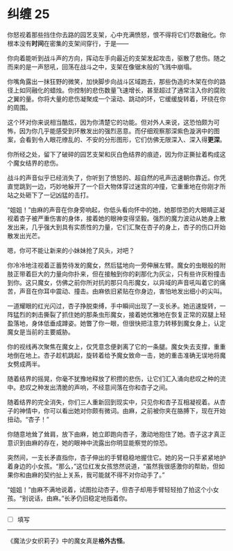 # 纠缠 25

你怒视着那些挡住你去路的园艺支架，心中充满愤怒，恨不得将它们尽数融化。你根本没有**时间**在密集的支架间穿行，于是——

你向着能听到战斗声的方向，挥动左手向最近的支架发起攻击，驱散了悲伤。随之而来的是一声怒吼，回荡在战斗之中，支架在像锯末般的飞溅中崩塌。

你嘴角露出一抹狂野的微笑，加快脚步向战斗区域跑去，那些伪造的木架在你的路径上如同融化的蜡烛。你控制的悲伤数量飞速增长，甚至超过了通常注入你的腐败之翼的量。你将大量的悲伤凝聚成一个滚动、跳动的环，它缓缓旋转着，环绕在你的周围。

这个环对你来说相当酷炫，因为你清楚它的功能。但对外人来说，这恐怕颇为可怖，因为你几乎能感受到环散发出的强烈恶意。而仔细观察那深紫色漩涡中的图案，会看到令人眼花缭乱的、不安的分形图形，它们仿佛无限深入、深入得**更深**。

你所经之处，留下了破碎的园艺支架和灰白色结界的痕迹，因为你正撕扯着构成这个魔女结界的悲伤。

战斗的声音似乎已经消失了，你听到了愤怒的、超自然的吼声迅速朝你靠近。你凭直觉跳到一边，巧妙地躲开了一个巨大物体穿过迷宫的冲撞，它重重地在你刚才所站之处砸下了一记凶猛的击打。

“姐姐！”由麻的声音在你身旁响起，你低头看向怀中的她，她那惊恐的大眼睛正凝视着杏子被严重伤害的身体，接着她的眼神变得坚毅。强烈的魔力波动从她身上散发出来，几乎强大到具有实质性的力量，它们汇聚在杏子的身上，杏子的伤口开始散发出光芒。

嗯，你可不能让新来的小妹妹抢了风头，对吧？

你冷冷地注视着正蓄势待发的魔女，然后猛地向一旁伸展左臂。魔女的虫眼般的附肢正带着巨大的力量向你扑来，但在接触到你的刹那化为灰尘，只有些许灰粉撞击到你。这只魔女，仿佛之前你所对抗的那只鸟形魔女，以异域的声音吼叫着它的痛苦，声音在你耳中震动、撞击。由麻依旧紧贴在你身边，害怕地发出细小的尖叫。

一道耀眼的红光闪过，杏子挣脱束缚，手中瞬间出现了一支长矛。她迅速旋转，一阵猛烈的刺击撕裂了抓住她的那条虫形魔女，接着她优雅地在恢复正常的双腿上轻盈落地，身体低垂成蹲姿。她瞥了你一眼，但很快把注意力转移到魔女身上，认定魔女是当前的主要威胁。

你的视线再次聚焦在魔女上，仅凭意念便剥离了它的一条腿。魔女失去支撑，重重地倒在地上。杏子趁机跳起，旋转着给予魔女致命一击，她的重击准确无误地将魔女劈成两半。

随着结界的摇晃，你毫不犹豫地释放了积攒的悲伤，让它们汇入涌向悲叹之种的流中。悲叹之种发出清脆的声响，不经意间落在你和杏子之间。

随着结界的完全消失，你们三人重新回到现实中，只见你和杏子互相凝视着。从杏子的神情中，你可以看出她对你颇有微词。由麻，之前被你夹在胳膊下，现在开始扭动。“杏子！”

你随意地耸了耸肩，放下由麻，她立即跑向杏子，激动地抱住了她。杏子这才真正意识到由麻的存在，她的眼神中流露出你明显能察觉的惊恐。

突然间，一支长矛直指你，杏子伸出的手臂稳稳地握住它。她的另一只手紧紧地护着身边的小女孩。“那么，”这位红发女孩悠然说道，“虽然我很感激你的帮助，但如果你和由麻的契约扯上关系，我可能就不得不对你动手了。”

“姐姐！”由麻不满地说着，试图拉动杏子，但杏子却用手臂轻轻拍了拍这个小女孩。“别说话，由麻。”长矛仍旧稳定地指着你。

---

- [ ] 填写

---

《魔法少女织莉子》中的魔女真是**格外古怪**。
